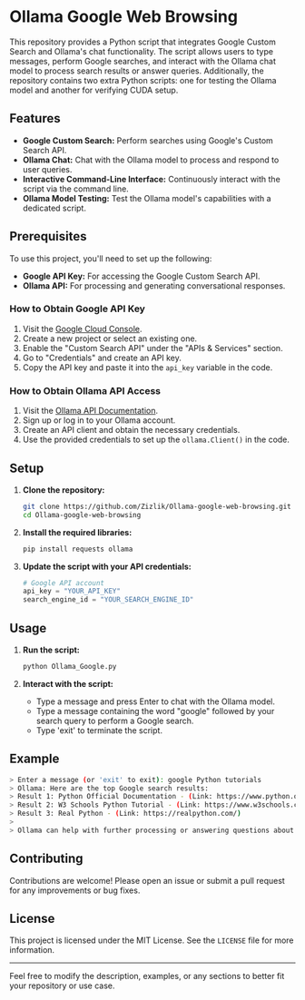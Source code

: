 # Ollama Google Web Browsing

This repository provides a Python script that integrates Google Custom Search and Ollama's chat functionality. The script allows users to type messages, perform Google searches, and interact with the Ollama chat model to process search results or answer queries. Additionally, the repository contains two extra Python scripts: one for testing the Ollama model and another for verifying CUDA setup.

## Features

- **Google Custom Search:** Perform searches using Google's Custom Search API.
- **Ollama Chat:** Chat with the Ollama model to process and respond to user queries.
- **Interactive Command-Line Interface:** Continuously interact with the script via the command line.
- **Ollama Model Testing:** Test the Ollama model's capabilities with a dedicated script.

## Prerequisites

To use this project, you'll need to set up the following:

- **Google API Key:** For accessing the Google Custom Search API.
- **Ollama API:** For processing and generating conversational responses.

### How to Obtain Google API Key
1. Visit the [Google Cloud Console](https://console.cloud.google.com/).
2. Create a new project or select an existing one.
3. Enable the "Custom Search API" under the "APIs & Services" section.
4. Go to "Credentials" and create an API key.
5. Copy the API key and paste it into the `api_key` variable in the code.

### How to Obtain Ollama API Access
1. Visit the [Ollama API Documentation](https://ollama.com/docs/).
2. Sign up or log in to your Ollama account.
3. Create an API client and obtain the necessary credentials.
4. Use the provided credentials to set up the `ollama.Client()` in the code.

## Setup

1. **Clone the repository:**
    ```sh
    git clone https://github.com/Zizlik/Ollama-google-web-browsing.git
    cd Ollama-google-web-browsing
    ```

2. **Install the required libraries:**
    ```sh
    pip install requests ollama
    ```

3. **Update the script with your API credentials:**
    ```python
    # Google API account
    api_key = "YOUR_API_KEY"
    search_engine_id = "YOUR_SEARCH_ENGINE_ID"
    ```

## Usage

1. **Run the script:**
    ```sh
    python Ollama_Google.py
    ```

2. **Interact with the script:**
    - Type a message and press Enter to chat with the Ollama model.
    - Type a message containing the word "google" followed by your search query to perform a Google search.
    - Type 'exit' to terminate the script.

## Example

```sh
> Enter a message (or 'exit' to exit): google Python tutorials
> Ollama: Here are the top Google search results:
> Result 1: Python Official Documentation - (Link: https://www.python.org/doc/)
> Result 2: W3 Schools Python Tutorial - (Link: https://www.w3schools.com/python/)
> Result 3: Real Python - (Link: https://realpython.com/)
>
> Ollama can help with further processing or answering questions about these results.
```

## Contributing

Contributions are welcome! Please open an issue or submit a pull request for any improvements or bug fixes.

## License

This project is licensed under the MIT License. See the `LICENSE` file for more information.

---

Feel free to modify the description, examples, or any sections to better fit your repository or use case.
